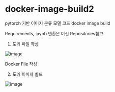 # docker-image-build2

pytorch 기반 이미지 분류 모델 코드 docker image build

Requirements, ipynb 변환은 이전 Repositories참고

1. 도커 파일 작성

![image](https://user-images.githubusercontent.com/104436260/200491185-7b5e562a-cb92-4c27-b9dd-21cd46ac6b13.png)

Docker File 작성

2. 도커 이미지 빌드

![image](https://user-images.githubusercontent.com/104436260/200493309-0ec4e3d0-734e-4337-bf1a-d8c990060aff.png)
